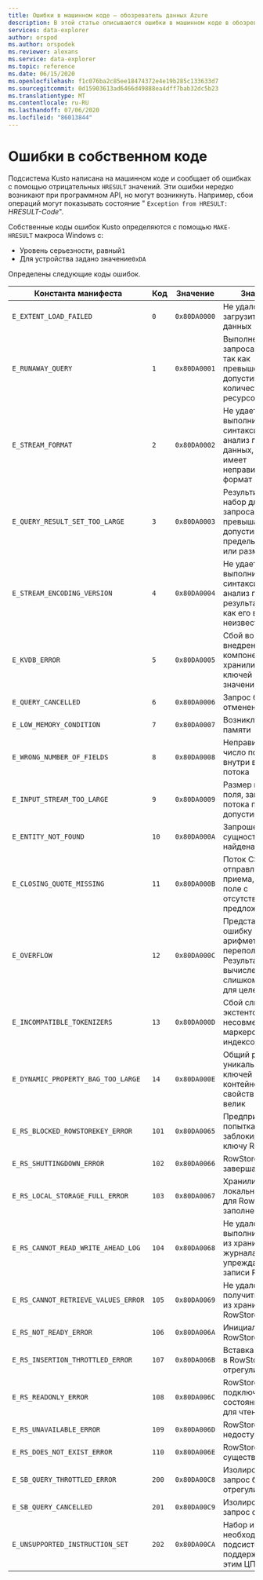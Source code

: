 ```yaml
---
title: Ошибки в машинном коде — обозреватель данных Azure
description: В этой статье описываются ошибки в машинном коде в обозреватель данных Azure.
services: data-explorer
author: orspod
ms.author: orspodek
ms.reviewer: alexans
ms.service: data-explorer
ms.topic: reference
ms.date: 06/15/2020
ms.openlocfilehash: f1c076ba2c85ee18474372e4e19b285c133633d7
ms.sourcegitcommit: 0d15903613ad6466d49888ea4dff7bab32dc5b23
ms.translationtype: MT
ms.contentlocale: ru-RU
ms.lasthandoff: 07/06/2020
ms.locfileid: "86013844"
---
```

# <a name="errors-in-native-code"></a>Ошибки в собственном коде

Подсистема Kusto написана на машинном коде и сообщает об ошибках с помощью отрицательных `HRESULT` значений. Эти ошибки нередко возникают при программном API, но могут возникнуть. Например, сбои операций могут показывать состояние " `Exception from HRESULT:` *HRESULT-Code*".

Собственные коды ошибок Kusto определяются с помощью `MAKE-HRESULT` макроса Windows с:

* Уровень серьезности, равный`1`
* Для устройства задано значение`0xDA`
  
Определены следующие коды ошибок.

|Константа манифеста                  |Код  |Значение       |Значение                                                                                                        |
|-----------------------------------|------|------------|---------------------------------------------------------------------------------------------------------------|
|`E_EXTENT_LOAD_FAILED`             | `0`  |`0x80DA0000`|Не удалось загрузить экстент данных                                                                                 |
|`E_RUNAWAY_QUERY`                  | `1`  |`0x80DA0001`|Выполнение запроса прервано, так как превышено допустимое количество ресурсов                                              |
|`E_STREAM_FORMAT`                  | `2`  |`0x80DA0002`|Не удается выполнить синтаксический анализ потока данных, так как он имеет неправильный формат                                                     |
|`E_QUERY_RESULT_SET_TOO_LARGE`     | `3`  |`0x80DA0003`|Результирующий набор для этого запроса превышает допустимые пределы записи или размера                                         |
|`E_STREAM_ENCODING_VERSION`        | `4`  |`0x80DA0004`|Не удается выполнить синтаксический анализ потока результатов, так как его версия неизвестна                                                 |
|`E_KVDB_ERROR`                     | `5`  |`0x80DA0005`|Сбой во внедренном компоненте хранилища ключей и значений                                                              |
|`E_QUERY_CANCELLED`                | `6`  |`0x80DA0006`|Запрос был отменен                                                                                             |
|`E_LOW_MEMORY_CONDITION`           | `7`  |`0x80DA0007`|Возникла нехватка памяти                                                                                  |
|`E_WRONG_NUMBER_OF_FIELDS`         | `8`  |`0x80DA0008`|Неправильное число полей внутри входного потока                                                                 |
|`E_INPUT_STREAM_TOO_LARGE`         | `9`  |`0x80DA0009`|Размер входного поля, записи или потока превысил допустимую длину                                          |
|`E_ENTITY_NOT_FOUND`               | `10` |`0x80DA000A`|Запрошенная сущность не найдена                                                                              |
|`E_CLOSING_QUOTE_MISSING`          | `11` |`0x80DA000B`|Поток CSV, отправленный для приема, содержит поле с отсутствующим предложением                                          |
|`E_OVERFLOW`                       | `12` |`0x80DA000C`|Представляет ошибку арифметического переполнения. Результат вычисления слишком велик для целевого типа     |
|`E_INCOMPATIBLE_TOKENIZERS`        | `13` |`0x80DA000D`|Сбой слияния экстентов из-за несовместимых маркеров слияния индексов                                    |
|`E_DYNAMIC_PROPERTY_BAG_TOO_LARGE` | `14` |`0x80DA000E`|Общий размер уникальных ключей контейнера свойств слишком велик                                             |
|`E_RS_BLOCKED_ROWSTOREKEY_ERROR`   | `101`|`0x80DA0065`|Предпринята попытка доступа к заблокированному ключу RowStore                                                           |
|`E_RS_SHUTTINGDOWN_ERROR`          | `102`|`0x80DA0066`|RowStore завершает работу                                                                                      |
|`E_RS_LOCAL_STORAGE_FULL_ERROR`    | `103`|`0x80DA0067`|Хранилище локального диска для RowStore заполнено                                                                        |
|`E_RS_CANNOT_READ_WRITE_AHEAD_LOG` | `104`|`0x80DA0068`|Не удалось выполнить чтение из хранилища журнала упреждающего записи RowStore                                                           |
|`E_RS_CANNOT_RETRIEVE_VALUES_ERROR`| `105`|`0x80DA0069`|Не удалось получить значения из хранилища RowStore                                                               |
|`E_RS_NOT_READY_ERROR`             | `106`|`0x80DA006A`|Инициализация RowStore                                                                                       |
|`E_RS_INSERTION_THROTTLED_ERROR`   | `107`|`0x80DA006B`|Вставка значения в RowStore была отрегулирована                                                                    |
|`E_RS_READONLY_ERROR`              | `108`|`0x80DA006C`|RowStore подключен в состоянии "только для чтения"                                                                        |
|`E_RS_UNAVAILABLE_ERROR`           | `109`|`0x80DA006D`|RowStore сейчас недоступен                                                                              |
|`E_RS_DOES_NOT_EXIST_ERROR`        | `110`|`0x80DA006E`|RowStore не существует                                                                                         |
|`E_SB_QUERY_THROTTLED_ERROR`       | `200`|`0x80DA00C8`|Изолированный запрос был отрегулирован                                                                                  |
|`E_SB_QUERY_CANCELLED`             | `201`|`0x80DA00C9`|Изолированный запрос отменен                                                                                   |
|`E_UNSUPPORTED_INSTRUCTION_SET`    | `202`|`0x80DA00CA`|Набор инструкций, необходимый для подсистемы, не поддерживается этим ЦП                                                   |
